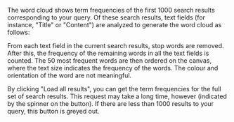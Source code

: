 The word cloud shows term frequencies of the first 1000 search results corresponding to your query. Of these search results, text fields (for instance, "Title" or "Content") are analyzed to generate the word cloud as follows:

From each text field in the current search results, stop words are removed. After this, the frequency of the remaining words in all the text fields is counted. The 50 most frequent words are then ordered on the canvas, where the text size indicates the frequency of the words. The colour and orientation of the word are not meaningful.

By clicking "Load all results", you can get the term frequencies for the full set of search results. This request may take a long time, however (indicated by the spinner on the button). If there are less than 1000 results to your query, this button is greyed out.
